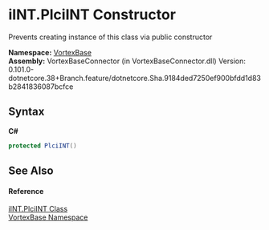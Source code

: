 # iINT.PlciINT Constructor 
 

Prevents creating instance of this class via public constructor

**Namespace:**&nbsp;<a href="N_VortexBase.md">VortexBase</a><br />**Assembly:**&nbsp;VortexBaseConnector (in VortexBaseConnector.dll) Version: 0.101.0-dotnetcore.38+Branch.feature/dotnetcore.Sha.9184ded7250ef900bfdd1d83b2841836087bcfce

## Syntax

**C#**<br />
``` C#
protected PlciINT()
```


## See Also


#### Reference
<a href="T_VortexBase_iINT_PlciINT.md">iINT.PlciINT Class</a><br /><a href="N_VortexBase.md">VortexBase Namespace</a><br />